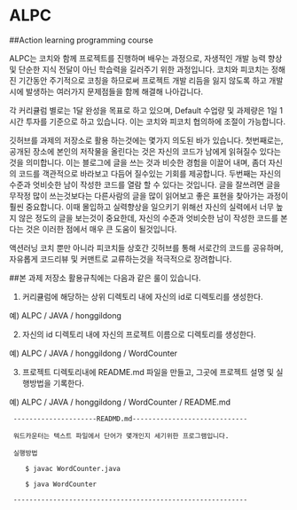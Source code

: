 
# ALPC

##Action learning programming course

ALPC는 코치와 함께 프로젝트를 진행하며 배우는 과정으로, 자생적인 개발 능력 향상 및 단순한 지식 전달이 아닌 학습력을 길러주기 위한 과정입니다. 코치와 피코치는 정해진 기간동안 주기적으로 코칭을 하므로써 프로젝트 개발 리듬을 잃지 않도록 하고 개발시에 발생하는 여러가지 문제점들을 함께 해결해 나아갑니다. 

각 커리큘럼 별로는 1달 완성을 목표로 하고 있으며, Default 수업량 및 과제량은 1일 1시간 투자를 기준으로 하고 있습니다. 이는 코치와 피코치 협의하에 조절이 가능합니다.

깃허브를 과제의 저장소로 활용 하는것에는 몇가지 의도된 바가 있습니다. 첫번째로는, 공개된 장소에 본인의 저작물을 올린다는 것은 자신의 코드가 남에게 읽혀질수 있다는 것을 의미합니다. 이는 블로그에 글을 쓰는 것과 비슷한 경험을 이끌어 내며, 좀더 자신의 코드를 객관적으로 바라보고 다듬어 질수있는 기회를 제공합니다. 두번째는 자신의 수준과 엇비슷한 남이 작성한 코드를 열람 할 수 있다는 것입니다. 글을 잘쓰려면 글을 무작정 많이 쓰는것보다는  다른사람의 글을 많이 읽어보고 좋은 표현을 찾아가는 과정이 훨씬 중요합니다. 이때 몰입하고 실력향상을 일으키기 위해선 자신의 실력에서 너무 높지 않은 정도의 글을 보는것이 중요한데, 자신의 수준과 엇비슷한 남이 작성한 코드를 본다는 것은 이러한 점에서 매우 큰 도움이 될것입니다.

액션러닝 코치 뿐만 아니라 피코치들 상호간 깃허브를 통해 서로간의 코드를 공유하며, 자유롭게 코드리뷰 및 커맨트로 교류하는것을 적극적으로 장려합니다. 

##본 과제 저장소 활용규칙에는 다음과 같은 룰이 있습니다.

1) 커리큘럼에 해당하는 상위 디렉토리 내에 자신의 id로 디렉토리를 생성한다. 

  예) ALPC / JAVA / honggildong

2) 자신의 id 디렉토리 내에 자신의 프로젝트 이름으로 디렉토리를 생성한다. 

  예) ALPC / JAVA / honggildong / WordCounter
  
3) 프로젝트 디렉토리내에 README.md 파일을 만들고, 그곳에 프로젝트 설명 및 실행방법을 기록한다.

  예) ALPC / JAVA / honggildong / WordCounter / README.md

     ---------------------READMD.md-----------------------------

     워드카운터는 텍스트 파일에서 단어가 몇개인지 세기위한 프로그램입니다.

     실행방법 

        $ javac WordCounter.java

        $ java WordCounter

     -----------------------------------------------------------



